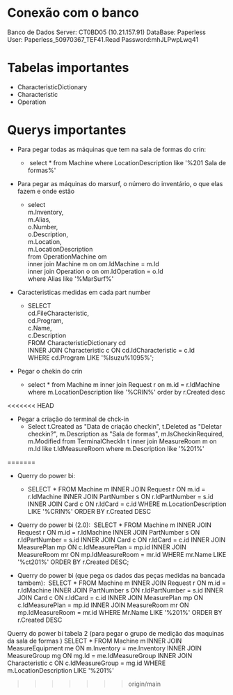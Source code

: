 
# Conexão com o banco

Banco de Dados Server: CT0BD05 (10.21.157.91)
DataBase: Paperless   
User: Paperless_50970367_TEF41.Read
Password:mhJLPwpLwq41

# Tabelas importantes

- CharacteristicDictionary
- Characteristic
- Operation


# Querys importantes

- Para pegar todas as máquinas que tem na sala de formas do crin: 
    -  select * from Machine where LocationDescription like '%201 Sala de formas%'

- Para pegar as máquinas do marsurf, o número do inventário, o que elas fazem e onde estão
    - select  
        m.Inventory,  
        m.Alias,  
        o.Number,  
        o.Description,  
        m.Location,  
        m.LocationDescription  
        from OperationMachine om  
        inner join Machine m on om.IdMachine = m.Id  
        inner join Operation o on om.IdOperation = o.Id  
        where Alias like '%MarSurf%'

- Caracteristicas medidas em cada part number
    - SELECT  
        cd.FileCharacteristic,  
        cd.Program,  
        c.Name,  
        c.Description  
        FROM CharacteristicDictionary cd  
        INNER JOIN Characteristic c ON cd.IdCharacteristic = c.Id  
        WHERE cd.Program LIKE '%Isuzu%1095%';



- Pegar o chekin do crin
	- select
		*
		from Machine m
		inner join Request r on m.id = r.IdMachine
		where m.LocationDescription like '%CRIN%'
		order by r.Created desc

<<<<<<< HEAD
- Pegar a criação do terminal de chck-in
	- Select
		t.Created as "Data de criação checkin",
		t.Deleted as "Deletar checkin?",
		m.Description as "Sala de formas",
		m.IsCheckinRequired,
		m.Modified
		from TerminalCheckIn t
		inner join MeasureRoom m
		on m.Id like t.IdMeasureRoom
		where m.Description like '%201%'

=======
- Querry do power bi: 
	- SELECT * FROM Machine m
        INNER JOIN Request r ON m.id = r.IdMachine
        INNER JOIN PartNumber s ON r.IdPartNumber = s.id
		INNER JOIN Card c ON r.IdCard = c.id
        WHERE m.LocationDescription LIKE '%CRIN%'
        ORDER BY r.Created DESC


- Querry do power bi (2.0): 
	SELECT * FROM Machine m
	INNER JOIN Request r ON m.id = r.IdMachine
	INNER JOIN PartNumber s ON r.IdPartNumber = s.id
	INNER JOIN Card c ON r.IdCard = c.id
	INNER JOIN MeasurePlan mp ON c.IdMeasurePlan = mp.id
	INNER JOIN MeasureRoom mr ON mp.IdMeasureRoom = mr.id
	WHERE mr.Name LIKE '%ct201%'
	ORDER BY r.Created DESC;



- Querry do power bi (que pega os dados das peças medidas na bancada tambem): 
		SELECT * FROM Machine m
        INNER JOIN Request r ON m.id = r.IdMachine
        INNER JOIN PartNumber s ON r.IdPartNumber = s.id
		INNER JOIN Card c ON r.IdCard = c.id
		INNER JOIN MeasurePlan mp ON c.IdMeasurePlan = mp.id
		INNER JOIN MeasureRoom mr ON mp.IdMeasureRoom = mr.id
        WHERE Mr.Name LIKE '%201%'
        ORDER BY r.Created DESC


Querry do power bi tabela 2 (para pegar o grupo de medição das maquinas da sala de formas ) 
  SELECT * FROM Machine m
        INNER JOIN MeasureEquipment me ON m.Inventory = me.Inventory
		INNER JOIN MeasureGroup mg ON mg.Id = me.IdMeasureGroup
		INNER JOIN Characteristic c ON c.IdMeasureGroup = mg.id
        WHERE m.LocationDescription LIKE '%201%'
   
    
>>>>>>> origin/main
